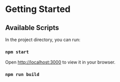# Getting Started


## Available Scripts

In the project directory, you can run:

### `npm start`

Open [http://localhost:3000](http://localhost:3000) to view it in your browser.


### `npm run build`
